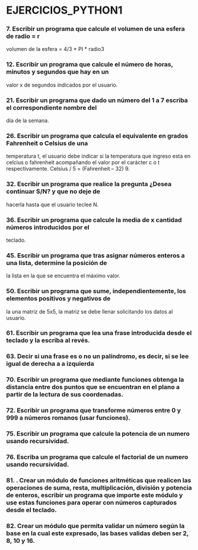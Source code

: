 # EJERCICIOS_PYTHON1
### 7. Escribir un programa que calcule el volumen de una esfera de radio = r
volumen de la esfera = 4/3 * PI * radio3


### 12. Escribir un programa que calcule el número de horas, minutos y segundos que hay en un
valor x de segundos indicados por el usuario.


### 21. Escribir un programa que dado un número del 1 a 7 escriba el correspondiente nombre del
día de la semana.


### 26. Escribir un programa que calcula el equivalente en grados Fahrenheit o Celsius de una
temperatura t, el usuario debe indicar si la temperatura que ingreso esta en celcius o
fahrenheit acompañando el valor por el carácter c o t respectivamente.
Celsius / 5 = (Fahrenheit – 32) 9.


### 32. Escribir un programa que realice la pregunta ¿Desea continuar S/N? y que no deje de
hacerla hasta que el usuario teclee N.


### 36.   Escribir un programa que calcule la media de x cantidad números introducidos por el
teclado.


### 45.  Escribir un programa que tras asignar números enteros a una lista, determine la posición de
la lista en la que se encuentra el máximo valor. 


### 50. Escribir un programa que sume, independientemente, los elementos positivos y negativos de
la una matriz de 5x5, la matriz se debe llenar solicitando los datos al usuario. 


###  61. Escribir un programa que lea una frase introducida desde el teclado y la escriba al revés. 

### 63. Decir si una frase es o no un palíndromo, es decir, si se lee igual de derecha a a izquierda

### 70. Escribir un programa que mediante funciones obtenga la distancia entre dos puntos que se encuentran en el plano a partir de la lectura de sus coordenadas.


### 72.  Escribir un programa que transforme números entre 0 y 999 a números romanos (usar funciones).


### 75. Escribir un programa que calcule la potencia de un numero usando recursividad.


### 76. Escriba un programa que calcule el factorial de un numero usando recursividad.

### 81. . Crear un módulo de funciones aritméticas que realicen las operaciones de suma, resta, multiplicación, división y potencia de enteros, escribir un programa que importe este módulo y use estas funciones para operar con números capturados desde el teclado.


### 82.   Crear un módulo que permita validar un número según la base en la cual este expresado, las bases validas deben ser 2, 8, 10 y 16.


###  
